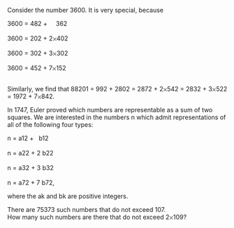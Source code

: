   <p>Consider the number 3600. It is very special, because</p>    3600 = 482 + &nbsp;&nbsp; &nbsp;362<br /><br />  3600 = 202 + 2<img src='images/symbol_times.gif' width='9' height='9' alt='&times;' border='0' style='vertical-align:middle;' />402<br /><br />  3600 = 302 + 3<img src='images/symbol_times.gif' width='9' height='9' alt='&times;' border='0' style='vertical-align:middle;' />302<br /><br />  3600 = 452 + 7<img src='images/symbol_times.gif' width='9' height='9' alt='&times;' border='0' style='vertical-align:middle;' />152<br /><br />      <p>Similarly, we find that 88201 = 992 + 2802 = 2872 + 2<img src='images/symbol_times.gif' width='9' height='9' alt='&times;' border='0' style='vertical-align:middle;' />542 = 2832 + 3<img src='images/symbol_times.gif' width='9' height='9' alt='&times;' border='0' style='vertical-align:middle;' />522 = 1972 + 7<img src='images/symbol_times.gif' width='9' height='9' alt='&times;' border='0' style='vertical-align:middle;' />842.</p>    <p>In 1747, Euler proved which numbers are representable as a sum of two squares.  We are interested in the numbers n which admit representations of all of the following four types:</p>    n = a12 + &nbsp; b12<br /><br />  n = a22 + 2 b22<br /><br />  n = a32 + 3 b32<br /><br />  n = a72 + 7 b72,    <p>where the ak and bk are positive integers.</p>    <p>There are 75373 such numbers that do not exceed 107.<br />    How many such numbers are there that do not exceed 2<img src='images/symbol_times.gif' width='9' height='9' alt='&times;' border='0' style='vertical-align:middle;' />109?</p>  